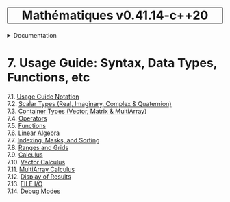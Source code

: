 <h1 style='border: 2px solid; text-align: center'>Mathématiques v0.41.14-c++20</h1>

<details>

<summary>Documentation</summary>

# [Documentation](../README.md)<br>
1. [License](../license/README.md)<br>
2. [About](../about/README.md)<br>
3. [Status, Planned Work & Release Notes](../status-release/README.md)<br>
4. [Description and Example Usage](../overview/README.md)<br>
5. [Installation](../installation/README.md)<br>
6. [Your First Mathématiques Project](../first-project/README.md)<br>
7. _Usage Guide: Syntax, Data Types, Functions, etc_ <br>
8. [Benchmarks](../benchmarks/README.md)<br>
9. [Tests](../test/README.md)<br>
10. [Developer Guide: Modifying and Extending Mathématiques](../developer-guide/README.md)<br>


</details>



# 7. Usage Guide: Syntax, Data Types, Functions, etc

7.1. [Usage Guide Notation](notation/README.md)<br>
7.2. [Scalar Types (Real, Imaginary, Complex & Quaternion)](scalars/README.md)<br>
7.3. [Container Types (Vector, Matrix & MultiArray)](multiarrays/README.md)<br>
7.4. [Operators](operators/README.md)<br>
7.5. [Functions](functions/README.md)<br>
7.6. [Linear Algebra](linear-algebra/README.md)<br>
7.7. [Indexing, Masks, and Sorting](indexing-sorting/README.md)<br>
7.8. [Ranges and Grids](ranges-grids/README.md)<br>
7.9. [Calculus](calculus/README.md)<br>
7.10. [Vector Calculus](vector-calculus/README.md)<br>
7.11. [MultiArray Calculus](tensor-calculus/README.md)<br>
7.12. [Display of Results](display/README.md)<br>
7.13. [FILE I/O](file-io/README.md)<br>
7.14. [Debug Modes](debug/README.md)<br>
